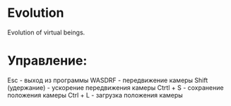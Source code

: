 # Evolution
Evolution of virtual beings.

# Управление:
Esc - выход из программы
WASDRF - передвижение камеры
Shift (удержание) - ускорение передвижения камеры
Ctrtl + S - сохранение положения камеры
Ctrl + L - загрузка положения камеры
